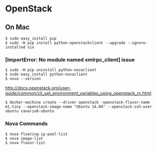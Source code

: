 # OpenStack


## On Mac

```
$ sudo easy_install pip
$ sudo -H pip install python-openstackclient --upgrade --ignore-installed six
```

### [ImportError: No module named xmlrpc_client] issue

```
$ sudo -H pip uninstall python-novaclient
$ sudo easy_install python-novaclient
$ nova --version
```

http://docs.openstack.org/user-guide/common/cli_set_environment_variables_using_openstack_rc.html

```
$ docker-machine create --driver openstack -openstack-flavor-name m1.tiny --openstack-image-name "Ubuntu 14.04" --openstack-ssh-user ubuntu canarie0-ubuntu
```


### Nova Commands

```
$ nova floating-ip-pool-list
$ nova image-list
$ nova flavor-list
```
